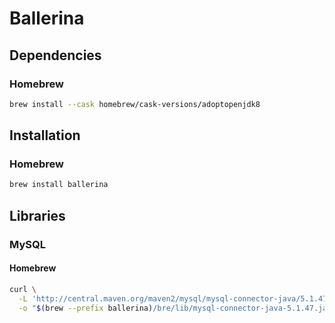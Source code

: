 # Ballerina

<!--
https://github.com/CORDEA/archivist
-->

## Dependencies

### Homebrew

```sh
brew install --cask homebrew/cask-versions/adoptopenjdk8
```

## Installation

### Homebrew

```sh
brew install ballerina
```

## Libraries

### MySQL

#### Homebrew

```sh
curl \
  -L 'http://central.maven.org/maven2/mysql/mysql-connector-java/5.1.47/mysql-connector-java-5.1.47.jar' \
  -o "$(brew --prefix ballerina)/bre/lib/mysql-connector-java-5.1.47.jar"
```
